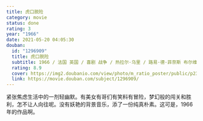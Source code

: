 ```yaml
---
title: 虎口脱险
category: movie
status: done
rating: 3
year: "1966"
date: 2021-05-20 04:05:30
douban:
  id: "1296909"
  title: 虎口脱险
  subtitle: 1966 / 法国 英国 / 喜剧 战争 / 热拉尔·乌里 / 路易·德·菲奈斯 布尔维尔
  rating: 8.9
  cover: https://img2.doubanio.com/view/photo/m_ratio_poster/public/p2399597512.jpg
  link: https://movie.douban.com/subject/1296909/
---
```


紧张焦虑生活中的一剂轻幽默。有美女有哥们有笑料有冒险，梦幻般的闯关和胜利，怎不让人向往呢。没有妖艳的背景音乐，添了一份纯真朴素。这可是，1966年的作品啊。

